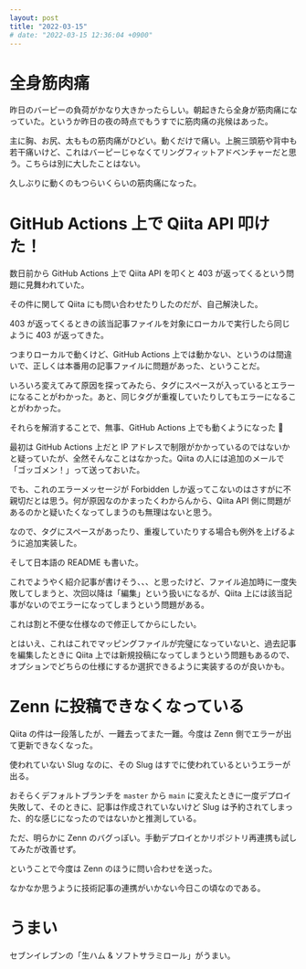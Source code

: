 ```yaml
---
layout: post
title: "2022-03-15"
# date: "2022-03-15 12:36:04 +0900"
---
```


# 全身筋肉痛
昨日のバーピーの負荷がかなり大きかったらしい。朝起きたら全身が筋肉痛になっていた。というか昨日の夜の時点でもうすでに筋肉痛の兆候はあった。

主に胸、お尻、太ももの筋肉痛がひどい。動くだけで痛い。上腕三頭筋や背中も若干痛いけど、これはバーピーじゃなくてリングフィットアドベンチャーだと思う。こちらは別に大したことはない。

久しぶりに動くのもつらいくらいの筋肉痛になった。




# GitHub Actions 上で Qiita API 叩けた！
数日前から GitHub Actions 上で Qiita API を叩くと 403 が返ってくるという問題に見舞われていた。

その件に関して Qiita にも問い合わせたりしたのだが、自己解決した。

403 が返ってくるときの該当記事ファイルを対象にローカルで実行したら同じように 403 が返ってきた。

つまりローカルで動くけど、GitHub Actions 上では動かない、というのは間違いで、正しくは本番用の記事ファイルに問題があった、ということだ。

いろいろ変えてみて原因を探ってみたら、タグにスペースが入っているとエラーになることがわかった。あと、同じタグが重複していたりしてもエラーになることがわかった。

それらを解消することで、無事、GitHub Actions 上でも動くようになった 🎉

最初は GitHub Actions 上だと IP アドレスで制限がかかっているのではないかと疑っていたが、全然そんなことはなかった。Qiita の人には追加のメールで「ゴッゴメン！」って送っておいた。

でも、これのエラーメッセージが Forbidden しか返ってこないのはさすがに不親切だとは思う。何が原因なのかまったくわからんから、Qiita API 側に問題があるのかと疑いたくなってしまうのも無理はないと思う。

なので、タグにスペースがあったり、重複していたりする場合も例外を上げるように追加実装した。

そして日本語の README も書いた。

これでようやく紹介記事が書けそう、、、と思ったけど、ファイル追加時に一度失敗してしまうと、次回以降は「編集」という扱いになるが、Qiita 上には該当記事がないのでエラーになってしまうという問題がある。

これは割と不便な仕様なので修正してからにしたい。

とはいえ、これはこれでマッピングファイルが完璧になっていないと、過去記事を編集したときに Qiita 上では新規投稿になってしまうという問題もあるので、オプションでどちらの仕様にするか選択できるように実装するのが良いかも。

# Zenn に投稿できなくなっている
Qiita の件は一段落したが、一難去ってまた一難。今度は Zenn 側でエラーが出て更新できなくなった。

使われていない Slug なのに、その Slug はすでに使われているというエラーが出る。

おそらくデフォルトブランチを `master` から `main` に変えたときに一度デプロイ失敗して、そのときに、記事は作成されていないけど Slug は予約されてしまった、的な感じになったのではないかと推測している。

ただ、明らかに Zenn のバグっぽい。手動デプロイとかリポジトリ再連携も試してみたが改善せず。

ということで今度は Zenn のほうに問い合わせを送った。

なかなか思うように技術記事の連携がいかない今日この頃なのである。




# うまい
セブンイレブンの「生ハム & ソフトサラミロール」がうまい。












